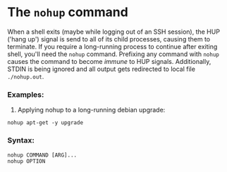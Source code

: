 # The `nohup` command

When a shell exits (maybe while logging out of an SSH session), the HUP ('hang up') signal is send to all of its child processes, causing them to terminate. If you require a long-running process to continue after exiting shell, you'll need the `nohup` command. Prefixing any command with `nohup` causes the command to become _immune_ to HUP signals. Additionally, STDIN is being ignored and all output gets redirected to local file `./nohup.out`.

### Examples:

1. Applying nohup to a long-running debian upgrade:

```
nohup apt-get -y upgrade
```

### Syntax:

```
nohup COMMAND [ARG]...
nohup OPTION
```
